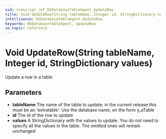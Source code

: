 ```yaml
---
uid: crmscript_ref_NSDatabaseTableAgent_UpdateRow
title: Void UpdateRow(String tableName, Integer id, StringDictionary values)
intellisense: NSDatabaseTableAgent.UpdateRow
keywords: NSDatabaseTableAgent, UpdateRow
so.topic: reference
---
```


# Void UpdateRow(String tableName, Integer id, StringDictionary values)

Update a row in a table

## Parameters

* **tableName** The name of the table to update; in the current release this must be an 'extratable'. Use the database name, on the form y_aTable
* **id** The id of the row to update
* **values** A StringDictionary with the values to update. You do not need to specify all the values in the table. The omitted ones will remain unchanged
